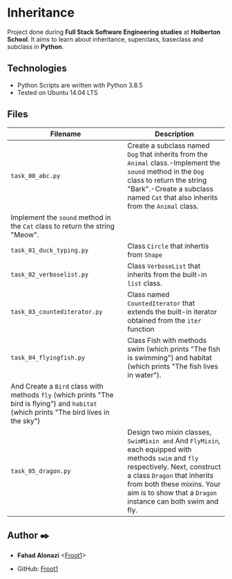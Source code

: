 # Inheritance
Project done during **Full Stack Software Engineering studies** at **Holberton School**. It aims to learn about inheritance, superclass, baseclass and subclass in **Python**.

## Technologies
* Python Scripts are written with Python 3.8.5
* Tested on Ubuntu 14.04 LTS

## Files
| Filename | Description |
| -------- | ----------- |
| `task_00_abc.py` |  Create a subclass named `Dog` that inherits from the `Animal` class.-Implement the `sound` method in the `Dog` class to return the string "Bark".-Create a subclass named `Cat` that also inherits from the `Animal` class.
Implement the `sound` method in the `Cat` class to return the string "Meow".|
| `task_01_duck_typing.py` | Class `Circle` that inhertis from `Shape` |
| `task_02_verboselist.py` | Class `VerboseList` that inherits from the built-in `list` class. |
| `task_03_countediterator.py` | Class named `CountedIterator` that extends the built-in iterator obtained from the `iter` function |
| `task_04_flyingfish.py` | Class Fish  with methods swim (which prints "The fish is swimming") and habitat (which prints "The fish lives in water").
And Create a `Bird` class with methods `fly` (which prints "The bird is flying") and `habitat` (which prints "The bird lives in the sky") |
| `task_05_dragon.py` | Design two mixin classes, `SwimMixin and` And `FlyMixin`, each equipped with methods `swim` and `fly` respectively. Next, construct a class `Dragon` that inherits from both these mixins. Your aim is to show that a `Dragon` instance can both swim and fly. |

## Author :black_nib:

* __Fahad Alonazi__ <[Froot1](https://github.com/Froot1)>

* GitHub: [Froot1](https://github.com/Froot1)

